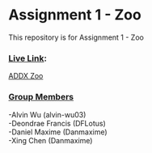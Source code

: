 # Assignment 1 - Zoo

This repository is for Assignment 1 - Zoo

### <ins>Live Link</ins>:
[ADDX Zoo](https://alvin-wu03.github.io/webdev-assignment1/)

### <ins>Group Members</ins>
-Alvin Wu (alvin-wu03)  
-Deondrae Francis (DFLotus)  
-Daniel Maxime (Danmaxime)  
-Xing Chen (Danmaxime)  
